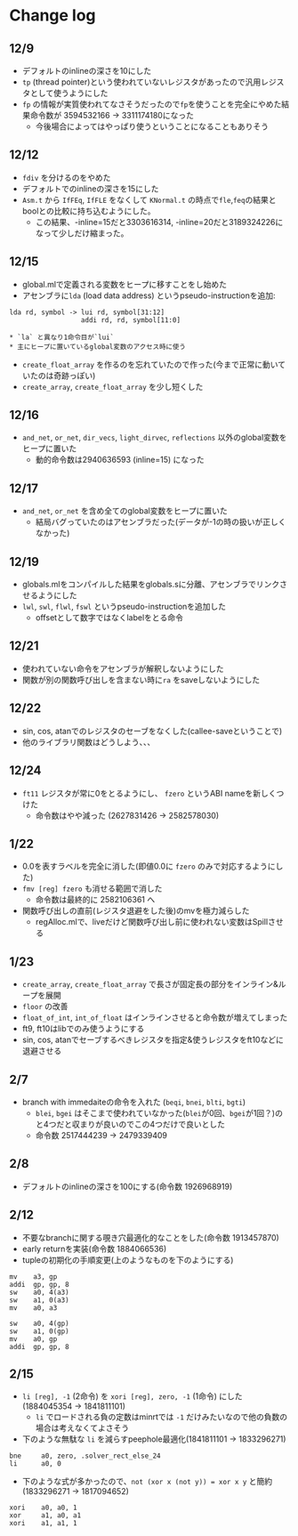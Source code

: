# Change log

## 12/9
* デフォルトのinlineの深さを10にした
* `tp` (thread pointer)という使われていないレジスタがあったので汎用レジスタとして使うようにした
* `fp` の情報が実質使われてなさそうだったので`fp`を使うことを完全にやめた結果命令数が 3594532166 -> 3311174180になった
    * 今後場合によってはやっぱり使うということになることもありそう

## 12/12
* `fdiv` を分けるのをやめた
* デフォルトでのinlineの深さを15にした
* `Asm.t` から `IfFEq`, `IfFLE` をなくして `KNormal.t` の時点で`fle`,`feq`の結果とboolとの比較に持ち込むようにした。
    * この結果、-inline=15だと3303616314, -inline=20だと3189324226になって少しだけ縮まった。

## 12/15
* global.mlで定義される変数をヒープに移すことをし始めた
* アセンブラに`lda` (load data address) というpseudo-instructionを追加:
```
lda rd, symbol -> lui rd, symbol[31:12]
                  addi rd, rd, symbol[11:0]
```
    * `la` と異なり1命令目が`lui`
    * 主にヒープに置いているglobal変数のアクセス時に使う

* `create_float_array` を作るのを忘れていたので作った(今まで正常に動いていたのは奇跡っぽい)
* `create_array`, `create_float_array` を少し短くした

## 12/16
* `and_net`, `or_net`, `dir_vecs`, `light_dirvec`, `reflections` 以外のglobal変数をヒープに置いた
    * 動的命令数は2940636593 (inline=15) になった

## 12/17
* `and_net`, `or_net` を含め全てのglobal変数をヒープに置いた
    * 結局バグっていたのはアセンブラだった(データが-1の時の扱いが正しくなかった)

## 12/19
* globals.mlをコンパイルした結果をglobals.sに分離、アセンブラでリンクさせるようにした
* `lwl`, `swl`, `flwl`, `fswl` というpseudo-instructionを追加した
    * offsetとして数字ではなくlabelをとる命令

## 12/21
* 使われていない命令をアセンブラが解釈しないようにした
* 関数が別の関数呼び出しを含まない時に`ra` をsaveしないようにした

## 12/22
* sin, cos, atanでのレジスタのセーブをなくした(callee-saveということで)
* 他のライブラリ関数はどうしよう、、、

## 12/24
* `ft11` レジスタが常に0をとるようにし、 `fzero` というABI nameを新しくつけた
    * 命令数はやや減った (2627831426 -> 2582578030)

## 1/22
* 0.0を表すラベルを完全に消した(即値0.0に `fzero` のみで対応するようにした)
* `fmv [reg] fzero` も消せる範囲で消した
    * 命令数は最終的に 2582106361 へ
* 関数呼び出しの直前(レジスタ退避をした後)のmvを極力減らした
    * regAlloc.mlで、liveだけど関数呼び出し前に使われない変数はSpillさせる

## 1/23
* `create_array`, `create_float_array` で長さが固定長の部分をインライン&ループを展開
* `floor` の改善
* `float_of_int`, `int_of_float` はインラインさせると命令数が増えてしまった
* ft9, ft10はlibでのみ使うようにする
* sin, cos, atanでセーブするべきレジスタを指定&使うレジスタをft10などに退避させる

## 2/7
* branch with immedaiteの命令を入れた (`beqi`, `bnei`, `blti`, `bgti`)
    * `blei`, `bgei` はそこまで使われていなかった(`blei`が0回、`bgei`が1回？)のと4つだと収まりが良いのでこの4つだけで良いとした
    * 命令数 2517444239 -> 2479339409

## 2/8
* デフォルトのinlineの深さを100にする(命令数 1926968919)

## 2/12
* 不要なbranchに関する覗き穴最適化的なことをした(命令数 1913457870)
* early returnを実装(命令数 1884066536)
* tupleの初期化の手順変更(上のようなものを下のようにする)
```
mv    a3, gp
addi  gp, gp, 8
sw    a0, 4(a3)
sw    a1, 0(a3)
mv    a0, a3
```
```
sw    a0, 4(gp)
sw    a1, 0(gp)
mv    a0, gp
addi  gp, gp, 8
```

## 2/15
* `li [reg], -1` (2命令) を `xori [reg], zero, -1` (1命令) にした (1884045354 -> 1841811101)
    * `li` でロードされる負の定数はminrtでは `-1` だけみたいなので他の負数の場合は考えなくてよさそう
* 下のような無駄な `li` を減らすpeephole最適化(1841811101 -> 1833296271)
```
bne     a0, zero, .solver_rect_else_24
li      a0, 0
```
* 下のような式が多かったので、`not (xor x (not y)) = xor x y` と簡約(1833296271 -> 1817094652)
```
xori    a0, a0, 1
xor     a1, a0, a1
xori    a1, a1, 1
```
